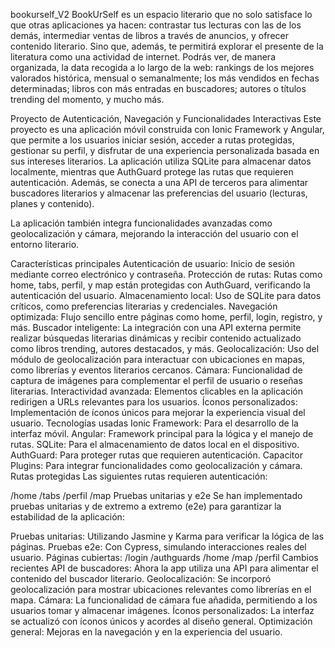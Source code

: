 bookurself_V2
BookUrSelf es un espacio literario que no solo satisface lo que otras aplicaciones ya hacen: contrastar tus lecturas con las de los demás, intermediar ventas de libros a través de anuncios, y ofrecer contenido literario. Sino que, además, te permitirá explorar el presente de la literatura como una actividad de internet.
Podrás ver, de manera organizada, la data recogida a lo largo de la web: rankings de los mejores valorados histórica, mensual o semanalmente; los más vendidos en fechas determinadas; libros con más entradas en buscadores; autores o títulos trending del momento, y mucho más.

Proyecto de Autenticación, Navegación y Funcionalidades Interactivas
Este proyecto es una aplicación móvil construida con Ionic Framework y Angular, que permite a los usuarios iniciar sesión, acceder a rutas protegidas, gestionar su perfil, y disfrutar de una experiencia personalizada basada en sus intereses literarios. La aplicación utiliza SQLite para almacenar datos localmente, mientras que AuthGuard protege las rutas que requieren autenticación. Además, se conecta a una API de terceros para alimentar buscadores literarios y almacenar las preferencias del usuario (lecturas, planes y contenido).

La aplicación también integra funcionalidades avanzadas como geolocalización y cámara, mejorando la interacción del usuario con el entorno literario.

Características principales
Autenticación de usuario: Inicio de sesión mediante correo electrónico y contraseña.
Protección de rutas: Rutas como home, tabs, perfil, y map están protegidas con AuthGuard, verificando la autenticación del usuario.
Almacenamiento local: Uso de SQLite para datos críticos, como preferencias literarias y credenciales.
Navegación optimizada: Flujo sencillo entre páginas como home, perfil, login, registro, y más.
Buscador inteligente: La integración con una API externa permite realizar búsquedas literarias dinámicas y recibir contenido actualizado como libros trending, autores destacados, y más.
Geolocalización: Uso del módulo de geolocalización para interactuar con ubicaciones en mapas, como librerías y eventos literarios cercanos.
Cámara: Funcionalidad de captura de imágenes para complementar el perfil de usuario o reseñas literarias.
Interactividad avanzada: Elementos clicables en la aplicación redirigen a URLs relevantes para los usuarios.
Íconos personalizados: Implementación de íconos únicos para mejorar la experiencia visual del usuario.
Tecnologías usadas
Ionic Framework: Para el desarrollo de la interfaz móvil.
Angular: Framework principal para la lógica y el manejo de rutas.
SQLite: Para el almacenamiento de datos local en el dispositivo.
AuthGuard: Para proteger rutas que requieren autenticación.
Capacitor Plugins: Para integrar funcionalidades como geolocalización y cámara.
Rutas protegidas
Las siguientes rutas requieren autenticación:

/home
/tabs
/perfil
/map
Pruebas unitarias y e2e
Se han implementado pruebas unitarias y de extremo a extremo (e2e) para garantizar la estabilidad de la aplicación:

Pruebas unitarias: Utilizando Jasmine y Karma para verificar la lógica de las páginas.
Pruebas e2e: Con Cypress, simulando interacciones reales del usuario.
Páginas cubiertas:
/login
/authguards
/home
/map
/perfil
Cambios recientes
API de buscadores: Ahora la app utiliza una API para alimentar el contenido del buscador literario.
Geolocalización: Se incorporó geolocalización para mostrar ubicaciones relevantes como librerías en el mapa.
Cámara: La funcionalidad de cámara fue añadida, permitiendo a los usuarios tomar y almacenar imágenes.
Íconos personalizados: La interfaz se actualizó con íconos únicos y acordes al diseño general.
Optimización general: Mejoras en la navegación y en la experiencia del usuario.


